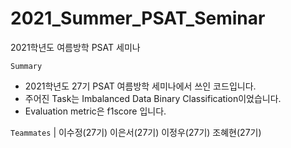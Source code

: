 # 2021_Summer_PSAT_Seminar
2021학년도 여름방학 PSAT 세미나

`Summary`

- 2021학년도 27기 PSAT 여름방학 세미나에서 쓰인 코드입니다.<br>
- 주어진 Task는 Imbalanced Data Binary Classification이었습니다.<br>
- Evaluation metric은 f1score 입니다.

`Teammates`
| 이수정(27기) 이은서(27기) 이정우(27기) 조혜현(27기)
